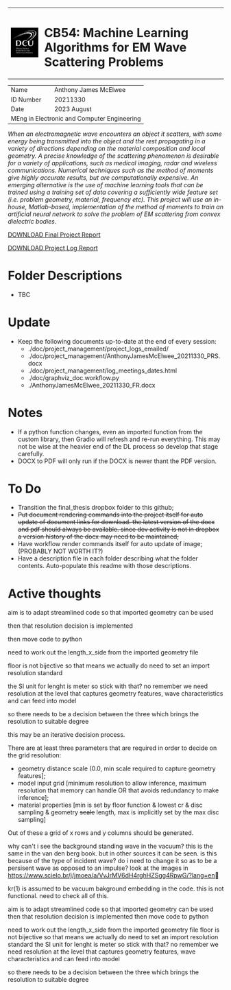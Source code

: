<table>
    <tbody>
        <tr>
            <td colspan=1>
				<img id="DCUlogo" src="./media/Dublin_City_University_Logo.png" onerror="this.onerror=null; this.src='file/media/Dublin_City_University_Logo.png'">
			</td>
            <td colspan=1><h1>CB54: Machine Learning Algorithms for EM Wave Scattering Problems</h1></td>
		</tr>
        <tr>
    </tbody>
</table>
<table>
    <tbody>
            <td rowspan=1>Name</td>
            <td rowspan=1>Anthony James McElwee</td>
        </tr>
        <tr>
            <td rowspan=1>ID Number</td>
            <td rowspan=1>20211330</td>
		</tr>
        <tr>
            <td rowspan=1>Date</td>
            <td rowspan=1>2023 August</td>
		</tr>
        <tr>
            <td colspan=2>MEng in Electronic and Computer Engineering</td>
		</tr>
    </tbody>
</table>


*When an electromagnetic wave encounters an object it scatters, with some energy being transmitted into the object and the rest propagating in a variety of directions depending on the material composition and local geometry. A precise knowledge of the scattering phenomenon is desirable for a variety of applications, such as medical imaging, radar and wireless communications.  Numerical techniques such as the method of moments give highly accurate results, but are computationally expensive. An emerging alternative is the use of machine learning tools that can be trained using a training set of data covering a sufficiently wide feature set (i.e. problem geometry, material, frequency etc). This project will use an in-house, Matlab-based, implementation of the method of moments to train an artificial neural network to solve the problem of EM scattering from convex dielectric bodies.*


<!-- THIS WORKS ON GITHUB: just click on the actual files if using locally -->
<!-- <a href="file/AnthonyJamesMcElwee_20211330_FR.pdf" target="_blank"><h1>DOWNLOAD Final Project Report</h1></a> -->
[DOWNLOAD Final Project Report](AnthonyJamesMcElwee_20211330_FR.pdf)

<!-- <a href="file/AnthonyJamesMcElwee_20211330_PRS.pdf" target="_blank"><h1>DOWNLOAD Project Log Report</h1></a> -->
[DOWNLOAD Project Log Report](AnthonyJamesMcElwee_20211330_PRS.pdf)

# Folder Descriptions
* TBC

# Update
* Keep the following documents up-to-date at the end of every session:
	* ./doc/project_management/project_logs_emailed/
	* ./doc/project_management/AnthonyJamesMcElwee_20211330_PRS.docx
	* ./doc/project_management/log_meetings_dates.html
	* ./doc/graphviz_doc.workflow.py
	* ./AnthonyJamesMcElwee_20211330_FR.docx

# Notes
* If a python function changes, even an imported function from the custom library, then Gradio will refresh and re-run everything. This may not be wise at the heavier end of the DL process so develop that stage carefully.
* DOCX to PDF will only run if the DOCX is newer thant the PDF version.

# To Do
* Transition the final_thesis dropbox folder to this github;
* ~~Put document rendering commands into the project itself for auto update of document links for download. the latest version of the docx and pdf should always be available. since dev activity is not in dropbox a version history of the docx may need to be maintained;~~
* Have workflow render commands itself for auto update of image; (PROBABLY NOT WORTH IT?)
* Have a description file in each folder describing what the folder contents. Auto-populate this readme with those descriptions.

# Active thoughts
aim is to adapt streamlined code so that imported geometry can be used

then that resolution decision is implemented

then move code to python

need to work out the length_x_side from the imported geometry file

floor is not bijective so that means we actually do need to set an import resolution standard

the SI unit for lenght is meter so stick with that? no remember we need resolution at the level that captures geometry features, wave characteristics and can feed into model

so there needs to be a decision between the three which brings the resolution to suitable degree

this may be an iterative decision process.

There are at least three parameters that are required in order to decide on the grid resolution:
* geometry distance scale (0.0, min scale required to capture geometry features];
* model input grid [minimum resolution to allow inference, maximum resolution that memory can handle OR that avoids redundancy to make inference];
* material properties [min is set by floor function & lowest cr & disc sampling & geometry ~~scale~~ length, max is implicitly set by the max disc sampling]

Out of these a grid of x rows and y columns should be generated.

why can't i see the background standing wave in the vacuum? this is the same in the van den berg book. but in other sources it can be seen. is this because of the type of incident wave? do i need to change it so as to be a persisent wave as opposed to an impulse? look at the images in https://www.scielo.br/j/jmoea/a/VvJrMV6dH4rghHZSgg4RpwG/?lang=en

kr(1) is assumed to be vacuum bakground embedding in the code. this is not functional. need to check all of this.

aim is to adapt streamlined code so that imported geometry can be used
then that resolution decision is implemented
then move code to python

need to work out the length_x_side from the imported geometry file
floor is not bijective so that means we actually do need to set an import resolution standard
the SI unit for lenght is meter so stick with that? no remember we need resolution at the level that captures geometry features, wave characteristics and can feed into model

so there needs to be a decision between the three which brings the resolution to suitable degree